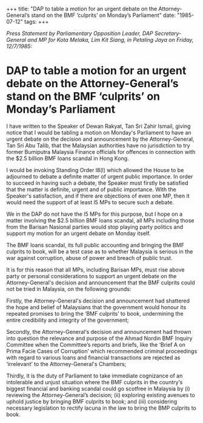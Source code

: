 +++ 
title: "DAP to table a motion for an urgent debate on the Attorney-General’s stand on the BMF ‘culprits’ on Monday’s Parliament"
date: "1985-07-12"
tags:
+++

_Press Statement by Parliamentary Opposition Leader, DAP Secretary-General and MP for Kota Melaka, Lim Kit Siang, in Petaling Jaya on Friday, 12/7/1985:_

# DAP to table a motion for an urgent debate on the Attorney-General’s stand on the BMF ‘culprits’ on Monday’s Parliament

I have written to the Speaker of Dewan Rakyat, Tan Sri Zahir Ismail, giving notice that I would be tabling a motion on Monday's Parliament to have an urgent debate on the decision and announcement by the Attorney-General, Tan Sri Abu Talib, that the Malaysian authorities have no jurisdiction to try former Bumiputra Malaysia Finance officials for offences in connection with the $2.5 billion BMF loans scandal in Hong Kong.</u>

I would be invoking Standing Order l8(l) which allowed the House to be adjourned 
to debate a definite matter of  urgent public importance. In order to succeed in having
such a debate, the Speaker must firstly be satisfied that the matter is definite, urgent 
and of public importance. With the Speaker's satisfaction, and if there are objections
of even one MP, then it would need the support of at least l5 MPs to secure such a debate.

We in the DAP do not have the l5 MPs for this purpose, but I hope on a matter involving 
the $2.5 billion BMF loans scandal, all MPs including those from the Barisan Nasional 
parties would stop playing party politics and support my motion for an urgent debate 
on Monday itself.

The BMF loans scandal, its full public accounting and bringing the BMF culprits to book, 
will be a test case as to whether Malaysia is serious in the war against corruption,
abuse of power and breach of public trust.

It is for this reason that all MPs, including Barisan MPs, must rise above party or personal 
considerations to support an urgent debate on the Attorney-General's decision
and announcement that the BMF culprits could not be tried in
Malaysia, on the following grounds:

Firstly, the Attorney-General's decision and announcement had shattered the hope and 
belief of Malaysians that the government would honour its repeated promises
to bring the ‘BMF culprits’ to book, undermining the entire credibility and integrity 
of the government;

Secondly, the Attorney-General‘s decision and announcement had thrown into question 
the relevance and purpose of the Ahmad Nordin BMF Inquiry Committee when the
Committee’s reports and briefs, like the ‘Brief A on Prima Facie Cases of Corruption’ 
which recommended criminal proceedings with regard to various loans and financial 
transactions are rejected as ‘irrelevant’ to the Attorney-General's Chambers;

Thirdly, it is the duty of Parliament to take immediate cognizance of an intolerable and 
unjust situation where the BMF culprits in the country‘s biggest financial and
banking scandal could go scotfree in Malaysia by (i) reviewing the Attorney-General’s decision; 
(ii) exploring existing avenues to uphold justice by bringing BMF culprits to
book; and (iii) considering necessary legislation to rectify lacuna in the law to bring the BMP culprits to book.
 
